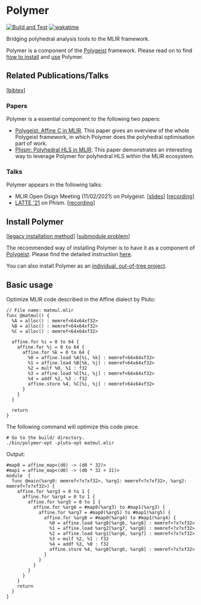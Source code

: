 # Polymer

[![Build and Test](https://github.com/kumasento/polymer/actions/workflows/buildAndTest.yml/badge.svg)](https://github.com/kumasento/polymer/actions/workflows/buildAndTest.yml)
[![wakatime](https://wakatime.com/badge/github/kumasento/polymer.svg)](https://wakatime.com/badge/github/kumasento/polymer)

Bridging polyhedral analysis tools to the MLIR framework.

Polymer is a component of the [Polygeist](https://github.com/wsmoses/Polygeist) framework.
Please read on to find [how to install](#install-polymer) and [use](#basic-usage) Polymer.

## Related Publications/Talks

[[bibtex](resources/polymer.bib)]

### Papers

Polymer is a essential component to the following two papers:

* [Polygeist: Affine C in MLIR](https://acohen.gitlabpages.inria.fr/impact/impact2021/papers/IMPACT_2021_paper_1.pdf). This paper gives an overview of the whole Polygeist framework, in which Polymer does the polyhedral optimisation part of work.
* [Phism: Polyhedral HLS in MLIR](https://capra.cs.cornell.edu/latte21/paper/1.pdf). This paper demonstrates an interesting way to leverage Polymer for polyhedral HLS within the MLIR ecosystem.

### Talks

Polymer appears in the following talks:

* MLIR Open Dsign Meeting (11/02/2021) on Polygeist. [[slides](https://drive.google.com/file/d/1YJhPBpW77WX53Rxxt2TLbEhdbrOFwDy4/viewl)] [[recording](https://drive.google.com/file/d/1P14UrXMlR6WbHR_YrSJVsb7h3cLdr5-h/view?usp=sharing)]
* [LATTE '21](https://capra.cs.cornell.edu/latte21/) on Phism. [[recording](https://youtu.be/50UjVlDF1Us)]


## Install Polymer

[[legacy installation method](docs/LEGACY_INSTALL_METHOD.md)]
[[submodule problem](docs/WHY_NOT_SUBMODULE_LLVM.md)]

The recommended way of installing Polymer is to have it as a component of [Polygeist](https://github.com/wsmoses/Polygeist). Please find the detailed instruction [here](docs/INSTALL_WITHIN_POLYGEIST.md).

You can also install Polymer as an [individual, out-of-tree project](docs/INSTALL_INDIVIDUALLY.md). 

## Basic usage

Optimize MLIR code described in the Affine dialect by Pluto:

```mlir
// File name: matmul.mlir
func @matmul() {
  %A = alloc() : memref<64x64xf32>
  %B = alloc() : memref<64x64xf32>
  %C = alloc() : memref<64x64xf32>

  affine.for %i = 0 to 64 {
    affine.for %j = 0 to 64 {
      affine.for %k = 0 to 64 {
        %0 = affine.load %A[%i, %k] : memref<64x64xf32>
        %1 = affine.load %B[%k, %j] : memref<64x64xf32>
        %2 = mulf %0, %1 : f32
        %3 = affine.load %C[%i, %j] : memref<64x64xf32>
        %4 = addf %2, %3 : f32
        affine.store %4, %C[%i, %j] : memref<64x64xf32>
      }
    }
  }

  return
}
```

The following command will optimize this code piece.

```shell
# Go to the build/ directory.
./bin/polymer-opt -pluto-opt matmul.mlir 
```

Output:

```mlir
#map0 = affine_map<(d0) -> (d0 * 32)>
#map1 = affine_map<(d0) -> (d0 * 32 + 31)>
module  {
  func @main(%arg0: memref<?x?xf32>, %arg1: memref<?x?xf32>, %arg2: memref<?x?xf32>) {
    affine.for %arg3 = 0 to 1 {
      affine.for %arg4 = 0 to 1 {
        affine.for %arg5 = 0 to 1 {
          affine.for %arg6 = #map0(%arg3) to #map1(%arg3) {
            affine.for %arg7 = #map0(%arg5) to #map1(%arg5) {
              affine.for %arg8 = #map0(%arg4) to #map1(%arg4) {
                %0 = affine.load %arg0[%arg6, %arg8] : memref<?x?xf32>
                %1 = affine.load %arg2[%arg7, %arg8] : memref<?x?xf32>
                %2 = affine.load %arg1[%arg6, %arg7] : memref<?x?xf32>
                %3 = mulf %2, %1 : f32
                %4 = addf %3, %0 : f32
                affine.store %4, %arg0[%arg6, %arg8] : memref<?x?xf32>
              }
            }
          }
        }
      }
    }
    return
  }
}
```
